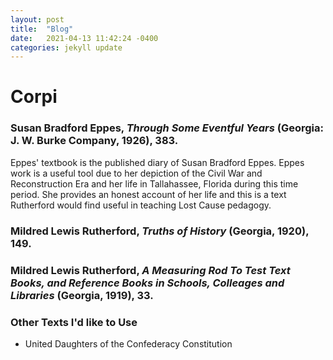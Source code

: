 ```yaml
---
layout: post
title:  "Blog"
date:   2021-04-13 11:42:24 -0400
categories: jekyll update
--- 
```


# Corpi 

### Susan Bradford Eppes, *Through Some Eventful Years* (Georgia: J. W. Burke Company, 1926), 383. 

Eppes' textbook is the published diary of Susan Bradford Eppes. Eppes work is a useful tool due to her depiction of the Civil War and Reconstruction Era and her life in Tallahassee, Florida during this time period. She provides an honest account of her life and this is a text Rutherford would find useful in teaching Lost Cause pedagogy. 

### Mildred Lewis Rutherford, *Truths of History* (Georgia, 1920), 149. 

### Mildred Lewis Rutherford, *A Measuring Rod To Test Text Books, and Reference Books in Schools, Colleages and Libraries* (Georgia, 1919), 33. 

### Other Texts I'd like to Use
- United Daughters of the Confederacy Constitution 
